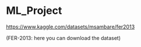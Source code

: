# ML_Project

https://www.kaggle.com/datasets/msambare/fer2013

(FER-2013: here you can download the dataset)
